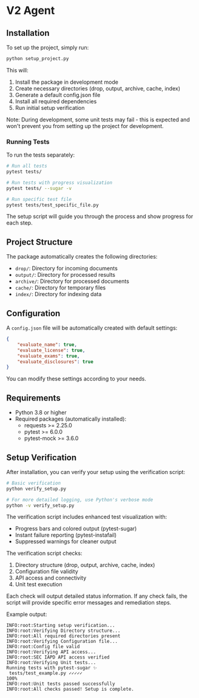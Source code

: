 # V2 Agent


## Installation

To set up the project, simply run:

```bash
python setup_project.py
```

This will:
1. Install the package in development mode
2. Create necessary directories (drop, output, archive, cache, index)
3. Generate a default config.json file
4. Install all required dependencies
5. Run initial setup verification

Note: During development, some unit tests may fail - this is expected and won't prevent you from setting up the project for development.

### Running Tests

To run the tests separately:

```bash
# Run all tests
pytest tests/

# Run tests with progress visualization
pytest tests/ --sugar -v

# Run specific test file
pytest tests/test_specific_file.py
```

The setup script will guide you through the process and show progress for each step.

## Project Structure

The package automatically creates the following directories:
- `drop/`: Directory for incoming documents
- `output/`: Directory for processed results
- `archive/`: Directory for processed documents
- `cache/`: Directory for temporary files
- `index/`: Directory for indexing data

## Configuration

A `config.json` file will be automatically created with default settings:
```json
{
    "evaluate_name": true,
    "evaluate_license": true,
    "evaluate_exams": true,
    "evaluate_disclosures": true
}
```

You can modify these settings according to your needs.

## Requirements

- Python 3.8 or higher
- Required packages (automatically installed):
  - requests >= 2.25.0
  - pytest >= 6.0.0
  - pytest-mock >= 3.6.0 

## Setup Verification

After installation, you can verify your setup using the verification script:

```bash
# Basic verification
python verify_setup.py

# For more detailed logging, use Python's verbose mode
python -v verify_setup.py
```

The verification script includes enhanced test visualization with:
- Progress bars and colored output (pytest-sugar)
- Instant failure reporting (pytest-instafail)
- Suppressed warnings for cleaner output

The verification script checks:
1. Directory structure (drop, output, archive, cache, index)
2. Configuration file validity
3. API access and connectivity
4. Unit test execution

Each check will output detailed status information. If any check fails, the script will provide specific error messages and remediation steps.

Example output:
```
INFO:root:Starting setup verification...
INFO:root:Verifying Directory structure...
INFO:root:All required directories present
INFO:root:Verifying Configuration file...
INFO:root:Config file valid
INFO:root:Verifying API access...
INFO:root:SEC IAPD API access verified
INFO:root:Verifying Unit tests...
Running tests with pytest-sugar ✨ 
 tests/test_example.py ✓✓✓✓✓                                              100% 
INFO:root:Unit tests passed successfully
INFO:root:All checks passed! Setup is complete.
``` 